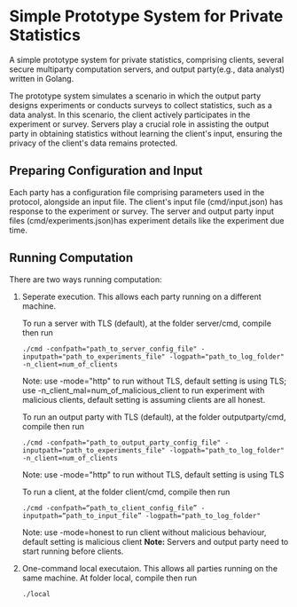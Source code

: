 # Simple Prototype System for Private Statistics
A simple prototype system for private statistics,  comprising clients, several secure multiparty computation servers, and output party(e.g., data analyst) written in Golang.

The prototype system simulates a scenario in which the output party designs experiments or conducts surveys to collect statistics, such as a data analyst. In this scenario, the client actively participates in the experiment or survey. Servers play a crucial role in assisting the output party in obtaining statistics without learning the client's input, ensuring the privacy of the client's data remains protected.

## Preparing Configuration and Input 
Each party has a configuration file comprising parameters used in the protocol, alongside an input file. The client's input file (cmd/input.json) has response to the experiment or survey. The server and output party input files (cmd/experiments.json)has experiment details like the experiment due time.

## Running Computation
There are two ways running computation:
1. Seperate execution. This allows each party running on a different machine. 
   
   To run a server with TLS (default), at the folder server/cmd, compile then run
   ```
   ./cmd -confpath="path_to_server_config_file" -inputpath="path_to_experiments_file" -logpath="path_to_log_folder" -n_client=num_of_clients
   ```
   Note: use -mode="http" to run without TLS, default setting is using TLS; use -n_client_mal=num_of_malicious_client to run experiment with malicious clients, default setting is assuming clients are all honest.

   To run an output party with TLS (default), at the folder outputparty/cmd, compile then run
   ```
   ./cmd -confpath="path_to_output_party_config_file" -inputpath="path_to_experiments_file" -logpath="path_to_log_folder" -n_client=num_of_clients
   ```
   Note: use -mode="http" to run without TLS, default setting is using TLS

   To run a client, at the folder client/cmd, compile then run
   ```
   ./cmd -confpath=“path_to_client_config_file” -inputpath=“path_to_input_file” -logpath="path_to_log_folder"
   ``` 
   Note: use -mode=honest to run client without malicious behaviour, default setting is malicious client
   **Note:** Servers and output party need to start running before clients.
2. One-command local executaion. This allows all parties running on the same machine.
   At folder local, compile then run
   ```
   ./local
   ``` 








  
